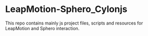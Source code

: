 # LeapMotion-Sphero_Cylonjs
This repo contains mainly js project files, scripts and resources for LeapMotion and Sphero interaction.
